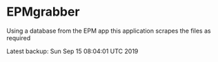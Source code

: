 # EPMgrabber
Using a database from the EPM app this application scrapes the files as required


Latest backup: Sun Sep 15 08:04:01 UTC 2019
